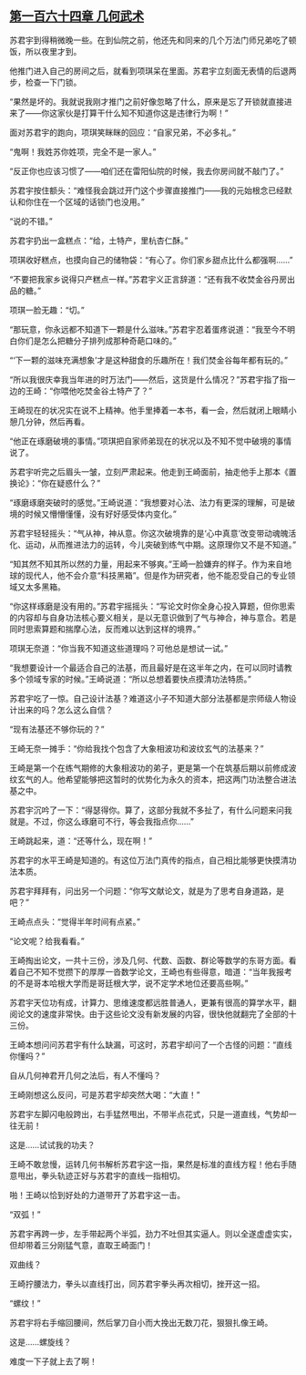 ## [第一百六十四章 几何武术](https://www.xxbiquge.com/11_11207/5463589.html)


  苏君宇到得稍微晚一些。在到仙院之前，他还先和同来的几个万法门师兄弟吃了顿饭，所以夜里才到。

  他推门进入自己的房间之后，就看到项琪呆在里面。苏君宇立刻面无表情的后退两步，检查一下门锁。

  “果然是坏的。我就说我刚才推门之前好像忽略了什么，原来是忘了开锁就直接进来了——你这家伙是打算干什么知不知道你这是违律行为啊！”

  面对苏君宇的跑向，项琪笑眯眯的回应：“自家兄弟，不必多礼。”

  “鬼啊！我姓苏你姓项，完全不是一家人。”

  “反正你也应该习惯了——咱们还在雷阳仙院的时候，我去你房间就不敲门了。”

  苏君宇按住额头：“难怪我会跳过开门这个步骤直接推门——我的元始根念已经默认和你住在一个区域的话锁门也没用。”

  “说的不错。”

  苏君宇扔出一盒糕点：“给，土特产，里杭杏仁酥。”

  项琪收好糕点，也摸向自己的储物袋：“有心了。你们家乡甜点比什么都强啊……”

  “不要把我家乡说得只产糕点一样。”苏君宇义正言辞道：“还有我不收焚金谷丹房出品的糖。”

  项琪一脸无趣：“切。”

  “那玩意，你永远都不知道下一颗是什么滋味。”苏君宇忍着蛋疼说道：“我至今不明白你们是怎么把糖分子排列成那种奇葩口味的。”

  “‘下一颗的滋味充满想象’才是这种甜食的乐趣所在！我们焚金谷每年都有玩的。”

  “所以我很庆幸我当年进的时万法门——然后，这货是什么情况？”苏君宇指了指一边的王崎：“你喂他吃焚金谷土特产了？”

  王崎现在的状况实在说不上精神。他手里捧着一本书，看一会，然后就闭上眼睛小憩几分钟，然后再看。

  “他正在琢磨破境的事情。”项琪把自家师弟现在的状况以及不知不觉中破境的事情说了。

  苏君宇听完之后眉头一皱，立刻严肃起来。他走到王崎面前，抽走他手上那本《置换论》：“你在疑惑什么？”

  “琢磨琢磨突破时的感觉。”王崎说道：“我想要对心法、法力有更深的理解，可是破境的时候又懵懵懂懂，没有好好感受体内变化。”

  苏君宇轻轻摇头：“气从神，神从意。你这次破境靠的是‘心中真意’改变带动魂魄活化、运动，从而推进法力的运转，今儿突破到练气中期。这原理你又不是不知道。”

  “知其然不知其所以然的力量，用起来不够爽。”王崎一脸嫌弃的样子。作为来自地球的现代人，他不会介意“科技黑箱”。但是作为研究者，他不能忍受自己的专业领域又太多黑箱。

  “你这样琢磨是没有用的。”苏君宇摇摇头：“写论文时你全身心投入算题，但你思索的内容却与自身功法核心要义相关，是以无意识做到了气与神合，神与意合。若是同时思索算题和揣摩心法，反而难以达到这样的境界。”

  项琪无奈道：“你当我不知道这些道理吗？可他总是想试一试。”

  “我想要设计一个最适合自己的法基，而且最好是在这半年之内，在可以同时请教多个领域专家的时候。”王崎说道：“所以总想着要快点摸清功法特质。”

  苏君宇吃了一惊。自己设计法基？难道这小子不知道大部分法基都是宗师级人物设计出来的吗？怎么这么自信？

  “现有法基还不够你玩的？”

  王崎无奈一摊手：“你给我找个包含了大象相波功和波纹玄气的法基来？”

  王崎是第一个在练气期修的大象相波功的弟子，更是第一个在筑基后期以前修成波纹玄气的人。他希望能够把这暂时的优势化为永久的资本，把这两门功法整合进法基之中。

  苏君宇沉吟了一下：“得瑟得你。算了，这部分我就不多扯了，有什么问题来问我就是。不过，你这么琢磨可不行，等会我指点你……”

  王崎跳起来，道：“还等什么，现在啊！”

  苏君宇的水平王崎是知道的。有这位万法门真传的指点，自己相比能够更快摸清功法本质。

  苏君宇拜拜有，问出另一个问题：“你写文献论文，就是为了思考自身道路，是吧？”

  王崎点点头：“觉得半年时间有点紧。”

  “论文呢？给我看看。”

  王崎掏出论文，一共十三份，涉及几何、代数、函数、群论等数学的东哥方面。看着自己不知不觉攒下的厚厚一沓数学论文，王崎也有些得意，暗道：“当年我报考的不是哥本哈根大学而是哥廷根大学，说不定学术地位还要高些啊。”

  苏君宇天位功有成，计算力、思维速度都远胜普通人，更兼有很高的算学水平，翻阅论文的速度非常快。由于这些论文没有新发展的内容，很快他就翻完了全部的十三份。

  王崎本想问问苏君宇有什么缺漏，可这时，苏君宇却问了一个古怪的问题：“直线你懂吗？”

  自从几何神君开几何之法后，有人不懂吗？

  王崎刚想这么反问，可是苏君宇却突然大喝：“大直！”

  苏君宇左脚闪电般跨出，右手猛然甩出，不带半点花式，只是一道直线，气势却一往无前！

  这是……试试我的功夫？

  王崎不敢怠慢，运转几何书解析苏君宇这一指，果然是标准的直线方程！他右手随意甩出，拳头轨迹正好与苏君宇的直线一指相切。

  啪！王崎以恰到好处的力道带开了苏君宇这一击。

  “双弧！”

  苏君宇再跨一步，左手带起两个半弧，劲力不吐但其实逼人。则以全遂虚虚实实，但却带着三分刚猛气意，直取王崎面门！

  双曲线？

  王崎拧腰法力，拳头以直线打出，同苏君宇拳头再次相切，挫开这一招。

  “螺纹！”

  苏君宇将右手缩回腰间，然后掌刀自小而大挽出无数刀花，狠狠扎像王崎。

  这是……螺旋线？

  难度一下子就上去了啊！
